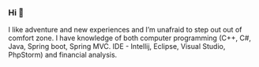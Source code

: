 ### Hi 👋

<!--
**YEPark745/YEPark745** is a ✨ _special_ ✨ repository because its `README.md` (this file) appears on your GitHub profile.

Here are some ideas to get you started:

- 🔭 I’m currently working on ...
- 🌱 I’m currently learning ...
- 👯 I’m looking to collaborate on ...
- 🤔 I’m looking for help with ...
- 💬 Ask me about ...
- 📫 How to reach me: ...
- 😄 Pronouns: ...
- ⚡ Fun fact: ...
-->
I like adventure and new experiences and I’m unafraid to step out out of comfort zone. I have knowledge of both computer programming (C++, C#, Java, Spring boot, Spring MVC. IDE - Intellij, Eclipse, Visual Studio, PhpStorm) and financial analysis.
